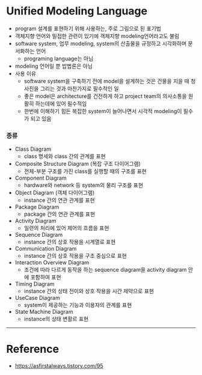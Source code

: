# Unified Modeling Language

- program 설계를 표현하기 위해 사용하는, 주로 그림으로 된 표기법
- 객체지향 언어와 밀접한 관련이 있기에 객체지향 modeling언어라고도 불림
- software system, 업무 modeling, system의 산출물을 규정하고 시각화하며 문서화하는 언어
    - programing language는 아님
- modeling 언어일 뿐 밥법론은 아님
- 사용 이유
    - software system을 구축하기 전에 model을 설계하는 것은 건물을 지을 때 청사진을 그리는 것과 마찬가지로 필수적인 일
    - 좋은 model은 architecture를 건전하게 하고 project team의 의사소통을 원활히 하는데에 있어 필수적임
    - 한번에 이해하기 힘든 복잡한 system이 늘어나면서 시각적 modeling이 필수가 되고 있음

### 종류

- Class Diagram
    - class 명세와 class 간의 관계를 표현
- Composite Structure Diagram (복잡 구조 다이어그램)
    - 전체-부분 구조를 가진 class를 실행할 때의 구조를 표현
- Component Diagram
    - hardware와 network 등 system의 물리 구조를 표현
- Object Diagram (객체 다이어그램)
    - instance 간의 연관 관계를 표현
- Package Diagram
    - package 간의 연관 관계를 표현
- Activity Diagram
    - 일련의 처리에 있어 제어의 흐름을 표현
- Sequence Diagram
    - instance 간의 상호 작용을 시계열로 표현
- Communication Diagram
    - instance 간의 상호 작용을 구조 중심으로 표현
- Interaction Overview Diagram
    - 조건에 따라 다르게 동작을 하는 sequence diagram을 activity diagram 안에 포함하여 표현
- Timing Diagram
    - instance 간의 상태 전이와 상호 작용을 시간 제약으로 표현
- UseCase Diagram
    - system이 제공하는 기능과 이용자의 관계를 표현
- State Machine Diagram
    - instance의 상태 변활르 표현

---

# Reference

- https://asfirstalways.tistory.com/95
